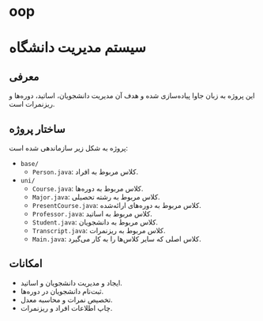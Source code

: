 # oop
# سیستم مدیریت دانشگاه

## معرفی

این پروژه به زبان جاوا پیاده‌سازی شده و هدف آن مدیریت دانشجویان، اساتید، دوره‌ها و ریزنمرات است.

## ساختار پروژه

پروژه به شکل زیر سازماندهی شده است:

-   `base/`
    -   `Person.java`: کلاس مربوط به افراد.
-   `uni/`
    -   `Course.java`: کلاس مربوط به دوره‌ها.
    -   `Major.java`: کلاس مربوط به رشته تحصیلی.
    -   `PresentCourse.java`: کلاس مربوط به دوره‌های ارائه‌شده.
    -   `Professor.java`: کلاس مربوط به اساتید.
    -   `Student.java`: کلاس مربوط به دانشجویان.
    -   `Transcript.java`: کلاس مربوط به ریزنمرات.
    -   `Main.java`: کلاس اصلی که سایر کلاس‌ها را به کار می‌گیرد.

## امکانات

-   ایجاد و مدیریت دانشجویان و اساتید.
-   ثبت‌نام دانشجویان در دوره‌ها.
-   تخصیص نمرات و محاسبه معدل.
-   چاپ اطلاعات افراد و ریزنمرات.


